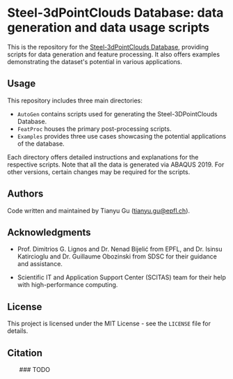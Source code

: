 # Steel-3dPointClouds Database: data generation and data usage scripts

This is the repository for the [Steel-3dPointClouds Database](https://github.com/GuGuaTT/STEEL-3dPointClouds), providing scripts for data generation and feature processing. It also offers examples demonstrating the dataset's potential in various applications.

## Usage

This repository includes three main directories: 

- `AutoGen` contains scripts used for generating the Steel-3DPointClouds Database.
- `FeatProc` houses the primary post-processing scripts.
- `Examples` provides three use cases showcasing the potential applications of the database.

Each directory offers detailed instructions and explanations for the respective scripts. Note that all the data is generated via ABAQUS 2019. For other versions, certain changes may be required for the scripts.

## Authors

Code written and maintained by Tianyu Gu ([tianyu.gu@epfl.ch](mailto:tianyu.gu@epfl.ch)).

## Acknowledgments

- Prof. Dimitrios G. Lignos and Dr. Nenad Bijelić from EPFL, and Dr. Isinsu Katircioglu and Dr. Guillaume Obozinski from SDSC for their guidance and assistance.

- Scientific IT and Application Support Center (SCITAS) team for their help with high-performance computing.

## License

This project is licensed under the MIT License - see the `LICENSE` file for details.

## Citation

&nbsp;&nbsp;&nbsp;&nbsp;&nbsp;&nbsp; ### TODO
